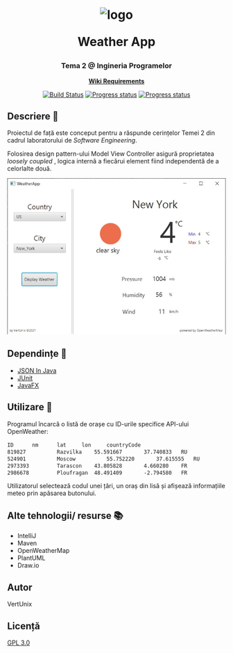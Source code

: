 <h1 align="center">
	<img
		width="300"
		alt="logo"
		src="https://cdn.givingcompass.org/wp-content/uploads/2019/12/02081412/Climate-Change-and-the-New-Language-of-Weather-800x450.jpg">
	<p>Weather App</p>
</h1>
<h3 align="center">
	Tema 2 @ Ingineria Programelor
</h3>
<p align="center">
	<strong>
		<a href="https://wiki.mta.ro/c/4/ip/lab/tema2-2020">Wiki Requirements</a>
	</strong>
</p>
<p align="center">
	<a href="https://github.com/GabrielStoica/WebCrawler/tree/master/src"><img
		alt="Build Status"
		src="https://github.com/thelounge/thelounge/workflows/Build/badge.svg"></a>
	<a href="https://github.com/VertUnix/WeatherApp"><img
		alt="Progress status"
		src="https://img.shields.io/badge/Progress-under%20construction-yellow"></a>
	<a href="https://github.com/VertUnix/WeatherApp"><img
		alt="Progress status"
		src="https://img.shields.io/badge/by-VertUnix-informational"></a>

</p>


## Descriere :page_facing_up:

Proiectul de față este conceput pentru a răspunde cerințelor Temei 2 din cadrul laboratorului de _Software Engineering_.
 
Folosirea design pattern-ului Model View Controller asigură proprietatea _loosely coupled_ , logica internă a fiecărui element fiind independentă de a celorlalte două.

![WeatherApp](/uml_and_tests/WeatherApp.jpg?raw=true)


## Dependințe :wrench:

- [JSON In Java](https://mvnrepository.com/artifact/org.json/json)
- [JUnit](https://junit.org/junit5/)
- [JavaFX](https://openjfx.io/)

## Utilizare :satellite:

Programul încarcă o listă de orașe cu ID-urile specifice API-ului OpenWeather:

```
ID		nm		lat		lon		countryCode
819827	        Razvilka	55.591667       37.740833	RU
524901	        Moscow	        55.752220       37.615555	RU
2973393	        Tarascon	43.805828       4.660280	FR
2986678	        Ploufragan	48.491409       -2.794580	FR
```

Utilizatorul selectează codul unei țări, un oraș din lisă și afișează informațiile meteo prin apăsarea butonului.


## Alte tehnologii/ resurse :books:

- IntelliJ
- Maven
- OpenWeatherMap
- PlantUML
- Draw.io
 
## Autor
VertUnix

## Licență
[GPL 3.0](https://www.gnu.org/licenses/gpl-3.0.html)

